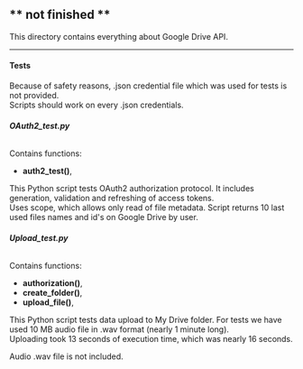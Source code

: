 ## ** not finished **  
This directory contains everything about Google Drive API.

----

#### **Tests**

Because of safety reasons, .json credential file which was used for tests is not provided.  
Scripts should work on every .json credentials.

###### **OAuth2_test.py**

Contains functions:
- **auth2_test()**, 

This Python script tests OAuth2 authorization protocol. It includes generation, validation and refreshing of access tokens.  
Uses scope, which allows only read of file metadata. Script returns 10 last used files names and id's on Google Drive by user.

###### **Upload_test.py**

Contains functions:  
- **authorization()**,
- **create_folder()**,
- **upload_file()**,

This Python script tests data upload to My Drive folder. For tests we have used 10 MB audio file in .wav format (nearly 1 minute long).  
Uploading took 13 seconds of execution time, which was nearly 16 seconds.

Audio .wav file is not included.

